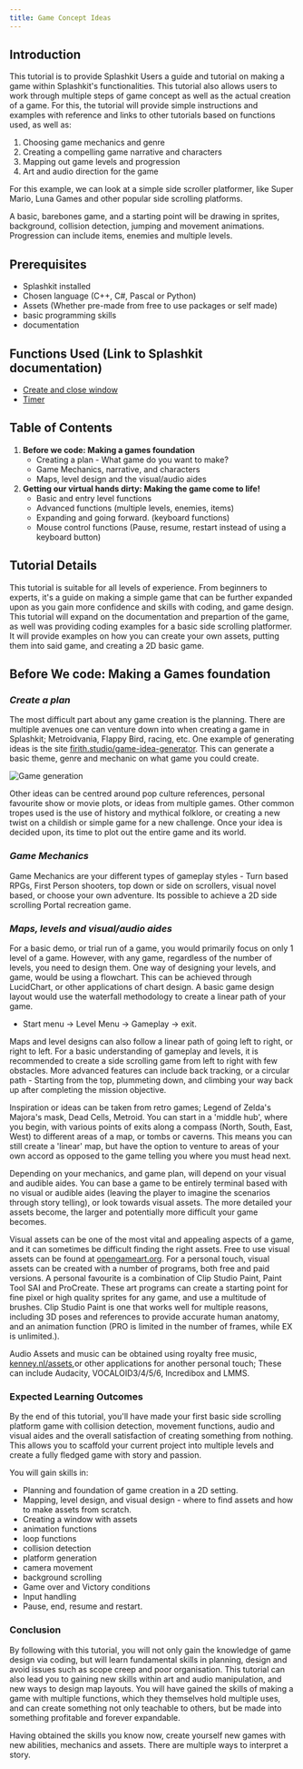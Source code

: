 ```yaml
---
title: Game Concept Ideas
---
```


## Introduction

This tutorial is to provide Splashkit Users a guide and tutorial on making a game within Splashkit's functionalities. This tutorial also allows users to work through multiple steps of game concept as well as the actual creation of a game. For this, the tutorial will provide simple instructions and examples with reference and links to other tutorials based on functions used, as well as:

1. Choosing game mechanics and genre
2. Creating a compelling game narrative and characters
3. Mapping out game levels and progression
4. Art and audio direction for the game

For this example, we can look at a simple side scroller platformer, like Super Mario, Luna Games and other popular side scrolling platforms.

A basic, barebones game, and a starting point will be drawing in sprites, background, collision detection, jumping and movement animations. Progression can include items, enemies and multiple levels.

## Prerequisites

- Splashkit installed
- Chosen language (C++, C#, Pascal or Python)
- Assets (Whether pre-made from free to use packages or self made)
- basic programming skills
- documentation

## Functions Used (Link to Splashkit documentation)

- [Create and close window](https://splashkit.io/api/windows/)
- [Timer](https://splashkit.io/api/timers/)

## Table of Contents

1. **Before we code: Making a games foundation**
   - Creating a plan - What game do you want to make?
   - Game Mechanics, narrative, and characters
   - Maps, level design and the visual/audio aides
2. **Getting our virtual hands dirty: Making the game come to life!**
   - Basic and entry level functions
   - Advanced functions (multiple levels, enemies, items)
   - Expanding and going forward. (keyboard functions)
   - Mouse control functions (Pause, resume, restart instead of using a keyboard button)

## Tutorial Details

This tutorial is suitable for all levels of experience. From beginners to experts, it's a guide on making a simple game that can be further expanded upon as you gain more confidence and skills with coding, and game design.
This tutorial will expand on the documentation and prepartion of the game, as well was providing coding examples for a basic side scrolling platformer. It will provide examples on how you can create your own assets, putting them into said game, and creating a 2D basic game.

## Before We code: Making a Games foundation

### *Create a plan*

The most difficult part about any game creation is the planning. There are multiple avenues one can venture down into when creating a game in Splashkit; Metroidvania, Flappy Bird, racing, etc. One example of generating ideas is the site [firith.studio/game-idea-generator](https://firith.studio/game-idea-generator). This can generate a basic theme, genre and mechanic on what game you could create.

![Game generation](/https://www.flickr.com/photos/198993917@N08/53111581748/in/dateposted-public/)

Other ideas can be centred around pop culture references, personal favourite show or movie plots, or ideas from multiple games. Other common tropes used is the use of history and mythical folklore, or creating a new twist on a childish or simple game for a new challenge. Once your idea is decided upon, its time to plot out the entire game and its world.

### *Game Mechanics*

Game Mechanics are your different types of gameplay styles - Turn based RPGs, First Person shooters, top down or side on scrollers, visual novel based, or choose your own adventure. Its possible to achieve a 2D side scrolling Portal recreation game.

### *Maps, levels and visual/audio aides*

For a basic demo, or trial run of a game, you would primarily focus on only 1 level of a game. However, with any game, regardless of the number of levels, you need to design them. One way of designing your levels, and game, would be using a flowchart. This can be achieved through LucidChart, or other applications of chart design. A basic game design layout would use the waterfall methodology to create a linear path of your game.

- Start menu -> Level Menu -> Gameplay -> exit.

Maps and level designs can also follow a linear path of going left to right, or right to left. For a basic understanding of gameplay and levels, it is recommended to create a side scrolling game from left to right with few obstacles. More advanced features can include back tracking, or a circular path - Starting from the top, plummeting down, and climbing your way back up after completing the mission objective.

Inspiration or ideas can be taken from retro games; Legend of Zelda's Majora's mask, Dead Cells, Metroid. You can start in a 'middle hub', where you begin, with various points of exits along a compass (North, South, East, West) to different areas of a map, or tombs or caverns. This means you can still create a 'linear' map, but have the option to venture to areas of your own accord as opposed to the game telling you where you must head next.

Depending on your mechanics, and game plan, will depend on your visual and audible aides. You can base a game to be entirely terminal based with no visual or audible aides (leaving the player to imagine the scenarios through story telling), or look towards visual assets. The more detailed your assets become, the larger and potentially more difficult your game becomes.

Visual assets can be one of the most vital and appealing aspects of a game, and it can sometimes be difficult finding the right assets. Free to use visual assets can be found at [opengameart.org](https://opengameart.org). For a personal touch, visual assets can be created with a number of programs, both free and paid versions. A personal favourite is a combination of Clip Studio Paint, Paint Tool SAI and ProCreate. These art programs can create a starting point for fine pixel or high quality sprites for any game, and use a multitude of brushes. Clip Studio Paint is one that works well for multiple reasons, including 3D poses and references to provide accurate human anatomy, and an animation function (PRO is limited in the number of frames, while EX is unlimited.).

Audio Assets and music can be obtained using royalty free music, [kenney.nl/assets](https://kenney.nl/assets),or other applications for another personal touch; These can include Audacity, VOCALOID3/4/5/6, Incredibox and LMMS.

### Expected Learning Outcomes

By the end of this tutorial, you'll have made your first basic side scrolling platform game with collision detection, movement functions, audio and visual aides and the overall satisfaction of creating something from nothing. This allows you to scaffold your current project into multiple levels and create a fully fledged game with story and passion.

You will gain skills in:

- Planning and foundation of game creation in a 2D setting.
- Mapping, level design, and visual design - where to find assets and how to make assets from
  scratch.
- Creating a window with assets
- animation functions
- loop functions
- collision detection
- platform generation
- camera movement
- background scrolling
- Game over and Victory conditions
- Input handling
- Pause, end, resume and restart.

### Conclusion

By following with this tutorial, you will not only gain the knowledge of game design via coding, but will learn fundamental skills in planning, design and avoid issues such as scope creep and poor organisation. This tutorial can also lead you to gaining new skills within art and audio manipulation, and new ways to design map layouts. You will have gained the skills of making a game with multiple functions, which they themselves hold multiple uses, and can create something not only teachable to others, but be made into something profitable and forever expandable.

Having obtained the skills you know now, create yourself new games with new abilities, mechanics and assets. There are multiple ways to interpret a story.

